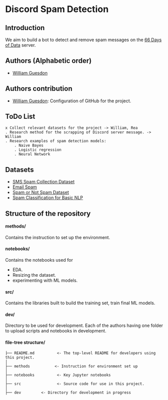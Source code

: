 # Discord Spam Detection


## Introduction

We aim to build a bot to detect and remove spam messages on the [66 Days of Data](https://discord.gg/wV2x8KMSeC) server. 

## Authors (Alphabetic order)

* [William Guesdon](https://github.com/wguesdon)

## Authors contribution

* [William Guesdon](https://github.com/wguesdon): Configuration of GitHub for the project. 

## ToDo List

```
x Collect relevant datasets for the project -> William, Rea
. Research method for the scrapping of Discord server message. -> William
. Research examples of spam detection models:
	. Naive Bayes
	. Logistic regression
	. Neural Network
```

## Datasets

* [SMS Spam Collection Dataset](https://www.kaggle.com/uciml/sms-spam-collection-dataset)
* [Email Spam](https://www.kaggle.com/veleon/ham-and-spam-dataset)
* [Spam or Not Spam Dataset](https://www.kaggle.com/ozlerhakan/spam-or-not-spam-dataset)
* [Spam Classification for Basic NLP](https://www.kaggle.com/chandramoulinaidu/spam-classification-for-basic-nlp)

## Structure of the repository

#### methods/
Contains the instruction to set up the environment.

#### notebooks/
Contains the notebooks used for 
* EDA.
* Resizing the dataset.
* experimenting with ML models.

#### src/
Contains the libraries built to  build the training set, train final ML models.

#### dev/
Directory to be used for development. Each of the authors having one folder to upload scripts and notebooks in development.

#### file-tree structure/

```
├── README.md          <- The top-level README for developers using this project.
│
├── methods           <- Instruction for environment set up
│
├── notebooks          <- Key Jupyter notebooks 
│
├── src                <- Source code for use in this project.
│
├── dev         <- Directory for development in progress
```
